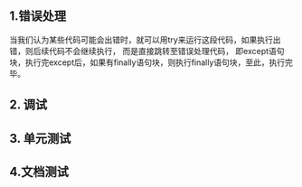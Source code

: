 ## 1.错误处理
当我们认为某些代码可能会出错时，就可以用try来运行这段代码，如果执行出错，则后续代码不会继续执行，
而是直接跳转至错误处理代码，
即except语句块，执行完except后，如果有finally语句块，则执行finally语句块，至此，执行完毕。 
## 2. 调试

## 3. 单元测试

## 4.文档测试